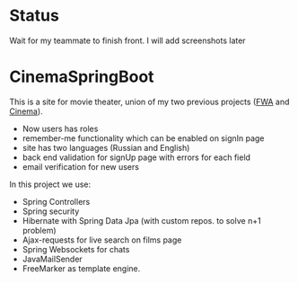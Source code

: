 # Status

Wait for my teammate to finish front. I will add screenshots later

# CinemaSpringBoot

This is a site for movie theater, union of my two previous projects (<a href="https://github.com/msndie/FWA">FWA</a> and <a href="https://github.com/msndie/Cinema">Cinema</a>).
- Now users has roles
- remember-me functionality which can be enabled on signIn page
- site has two languages (Russian and English)
- back end validation for signUp page with errors for each field
- email verification for new users

In this project we use:
- Spring Controllers
- Spring security
- Hibernate with Spring Data Jpa (with custom repos. to solve n+1 problem)
- Ajax-requests for live search on films page
- Spring Websockets for chats
- JavaMailSender
- FreeMarker as template engine.

